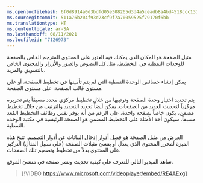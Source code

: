 ```yaml
---
ms.openlocfilehash: 6f0d8914a0d3bdfd05e308265d3d4a5ceadb8a4bd4518ccc13135573347e2a05
ms.sourcegitcommit: 511a76b204f93d23cf9f7a70059525f79170f6bb
ms.translationtype: HT
ms.contentlocale: ar-SA
ms.lasthandoff: 08/11/2021
ms.locfileid: "7126973"
---
```

مثيل الصفحة هو المكان الذي يمكنك فيه العثور على المحتوى المترجم الخاص بالصفحة للوحدات النمطية في التخطيط، مثل كل النصوص والصور والأزرار والمحتوى الخاص بالتسويق والمزيد. 

يمكن إنشاء خصائص الوحدة النمطية التي لم يتم تأمينها في تخطيط الصفحة، أو على مستوى قالب الصفحة، على مستوى الصفحة. 

يتم تحديد اختيار وحدة الصفحة وترتيبها من خلال تخطيط مركزي محدد مسبقاً يتم تحريره مركزياً لتحديث العديد من الصفحات. يمكن أيضاً تحديد التحديد والترتيب من خلال تخطيط مضمن، يكون خاصاً بصفحة واحدة، على الرغم من أنه يوفر نفس وظائف التخطيط المُعد مسبقاً. سيكون أحد الأمثلة على التخطيط المضمن هو الصفحة الرئيسية في مكتبة الوحدة النمطية. 

الغرض من مثيل الصفحة هو فصل أدوار إدخال البيانات عن أدوار التصميم. تتيح هذه الميزة لمحرر المحتوى الذي يعدل أو ينشئ مثيلات الصفحة (على سبيل المثال) التركيز على المحتوى بدلاً من تخطيط وتصميم تلك الصفحات. 

شاهد الفيديو التالي للتعرف على كيفية تحديث ونشر صفحة في منشئ الموقع. 

 > [!VIDEO https://www.microsoft.com/videoplayer/embed/RE4AExg]
